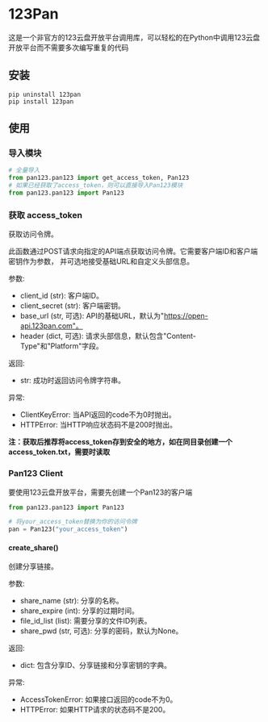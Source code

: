 # 123Pan
这是一个非官方的123云盘开放平台调用库，可以轻松的在Python中调用123云盘开放平台而不需要多次编写重复的代码
## 安装
```
pip uninstall 123pan
pip install 123pan
```
## 使用
### 导入模块

```python
# 全量导入
from pan123.pan123 import get_access_token, Pan123
# 如果已经获取了access_token，则可以直接导入Pan123模块
from pan123.pan123 import Pan123
```
### 获取 access_token
获取访问令牌。

此函数通过POST请求向指定的API端点获取访问令牌。它需要客户端ID和客户端密钥作为参数，
并可选地接受基础URL和自定义头部信息。

参数:
- client_id (str): 客户端ID。
- client_secret (str): 客户端密钥。
- base_url (str, 可选): API的基础URL，默认为"https://open-api.123pan.com"。
- header (dict, 可选): 请求头部信息，默认包含"Content-Type"和"Platform"字段。

返回:
- str: 成功时返回访问令牌字符串。

异常:
- ClientKeyError: 当API返回的code不为0时抛出。
- HTTPError: 当HTTP响应状态码不是200时抛出。

**注：获取后推荐将access_token存到安全的地方，如在同目录创建一个access_token.txt，需要时读取**

### Pan123 Client
要使用123云盘开放平台，需要先创建一个Pan123的客户端

```python
from pan123.pan123 import Pan123

# 将your_access_token替换为你的访问令牌
pan = Pan123("your_access_token")
```
#### create_share()
创建分享链接。

参数:
- share_name (str): 分享的名称。
- share_expire (int): 分享的过期时间。
- file_id_list (list): 需要分享的文件ID列表。
- share_pwd (str, 可选): 分享的密码，默认为None。

返回:
- dict: 包含分享ID、分享链接和分享密钥的字典。

异常:
- AccessTokenError: 如果接口返回的code不为0。
- HTTPError: 如果HTTP请求的状态码不是200。
